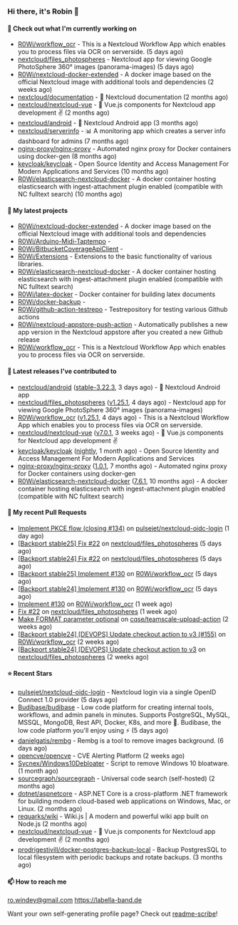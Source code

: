 ### Hi there, it's Robin 👋

#### 👷 Check out what I'm currently working on

- [R0Wi/workflow_ocr](https://github.com/R0Wi/workflow_ocr) - This is a Nextcloud Workflow App which enables you to process files via OCR on serverside. (5 days ago)
- [nextcloud/files_photospheres](https://github.com/nextcloud/files_photospheres) - Nextcloud app for viewing Google PhotoSphere 360° images (panorama-images) (5 days ago)
- [R0Wi/nextcloud-docker-extended](https://github.com/R0Wi/nextcloud-docker-extended) - A docker image based on the official Nextcloud image with additional tools and dependencies (2 weeks ago)
- [nextcloud/documentation](https://github.com/nextcloud/documentation) - 📘 Nextcloud documentation (2 months ago)
- [nextcloud/nextcloud-vue](https://github.com/nextcloud/nextcloud-vue) - 🍱 Vue.js components for Nextcloud app development  ✌ (2 months ago)
- [nextcloud/android](https://github.com/nextcloud/android) - 📱 Nextcloud Android app (3 months ago)
- [nextcloud/serverinfo](https://github.com/nextcloud/serverinfo) - 📊 A monitoring app which creates a server info dashboard for admins (7 months ago)
- [nginx-proxy/nginx-proxy](https://github.com/nginx-proxy/nginx-proxy) - Automated nginx proxy for Docker containers using docker-gen (8 months ago)
- [keycloak/keycloak](https://github.com/keycloak/keycloak) - Open Source Identity and Access Management For Modern Applications and Services (10 months ago)
- [R0Wi/elasticsearch-nextcloud-docker](https://github.com/R0Wi/elasticsearch-nextcloud-docker) - A docker container hosting elasticsearch with ingest-attachment plugin enabled (compatible with NC fulltext search) (10 months ago)

#### 🌱 My latest projects

- [R0Wi/nextcloud-docker-extended](https://github.com/R0Wi/nextcloud-docker-extended) - A docker image based on the official Nextcloud image with additional tools and dependencies
- [R0Wi/Arduino-Midi-Taptempo](https://github.com/R0Wi/Arduino-Midi-Taptempo) - 
- [R0Wi/BitbucketCoverageApiClient](https://github.com/R0Wi/BitbucketCoverageApiClient) - 
- [R0Wi/Extensions](https://github.com/R0Wi/Extensions) - Extensions to the basic functionality of various libraries.
- [R0Wi/elasticsearch-nextcloud-docker](https://github.com/R0Wi/elasticsearch-nextcloud-docker) - A docker container hosting elasticsearch with ingest-attachment plugin enabled (compatible with NC fulltext search)
- [R0Wi/latex-docker](https://github.com/R0Wi/latex-docker) - Docker container for building latex documents
- [R0Wi/docker-backup](https://github.com/R0Wi/docker-backup) - 
- [R0Wi/github-action-testrepo](https://github.com/R0Wi/github-action-testrepo) - Testrepository for testing various Github actions
- [R0Wi/nextcloud-appstore-push-action](https://github.com/R0Wi/nextcloud-appstore-push-action) - Automatically publishes a new app version in the Nextcloud appstore after you created a new Github release
- [R0Wi/workflow_ocr](https://github.com/R0Wi/workflow_ocr) - This is a Nextcloud Workflow App which enables you to process files via OCR on serverside.

#### 🔭 Latest releases I've contributed to

- [nextcloud/android](https://github.com/nextcloud/android) ([stable-3.22.3](https://github.com/nextcloud/android/releases/tag/stable-3.22.3), 3 days ago) - 📱 Nextcloud Android app
- [nextcloud/files_photospheres](https://github.com/nextcloud/files_photospheres) ([v1.25.1](https://github.com/nextcloud/files_photospheres/releases/tag/v1.25.1), 4 days ago) - Nextcloud app for viewing Google PhotoSphere 360° images (panorama-images)
- [R0Wi/workflow_ocr](https://github.com/R0Wi/workflow_ocr) ([v1.25.1](https://github.com/R0Wi/workflow_ocr/releases/tag/v1.25.1), 4 days ago) - This is a Nextcloud Workflow App which enables you to process files via OCR on serverside.
- [nextcloud/nextcloud-vue](https://github.com/nextcloud/nextcloud-vue) ([v7.0.1](https://github.com/nextcloud/nextcloud-vue/releases/tag/v7.0.1), 3 weeks ago) - 🍱 Vue.js components for Nextcloud app development  ✌
- [keycloak/keycloak](https://github.com/keycloak/keycloak) ([nightly](https://github.com/keycloak/keycloak/releases/tag/nightly), 1 month ago) - Open Source Identity and Access Management For Modern Applications and Services
- [nginx-proxy/nginx-proxy](https://github.com/nginx-proxy/nginx-proxy) ([1.0.1](https://github.com/nginx-proxy/nginx-proxy/releases/tag/1.0.1), 7 months ago) - Automated nginx proxy for Docker containers using docker-gen
- [R0Wi/elasticsearch-nextcloud-docker](https://github.com/R0Wi/elasticsearch-nextcloud-docker) ([7.6.1](https://github.com/R0Wi/elasticsearch-nextcloud-docker/releases/tag/7.6.1), 10 months ago) - A docker container hosting elasticsearch with ingest-attachment plugin enabled (compatible with NC fulltext search)

#### 🔨 My recent Pull Requests

- [Implement PKCE flow (closing #134)](https://github.com/pulsejet/nextcloud-oidc-login/pull/203) on [pulsejet/nextcloud-oidc-login](https://github.com/pulsejet/nextcloud-oidc-login) (1 day ago)
- [[Backport stable25] Fix #22](https://github.com/nextcloud/files_photospheres/pull/101) on [nextcloud/files_photospheres](https://github.com/nextcloud/files_photospheres) (5 days ago)
- [[Backport stable24] Fix #22](https://github.com/nextcloud/files_photospheres/pull/100) on [nextcloud/files_photospheres](https://github.com/nextcloud/files_photospheres) (5 days ago)
- [[Backport stable25] Implement #130](https://github.com/R0Wi/workflow_ocr/pull/162) on [R0Wi/workflow_ocr](https://github.com/R0Wi/workflow_ocr) (5 days ago)
- [[Backport stable24] Implement #130](https://github.com/R0Wi/workflow_ocr/pull/161) on [R0Wi/workflow_ocr](https://github.com/R0Wi/workflow_ocr) (5 days ago)
- [Implement #130](https://github.com/R0Wi/workflow_ocr/pull/160) on [R0Wi/workflow_ocr](https://github.com/R0Wi/workflow_ocr) (1 week ago)
- [Fix #22](https://github.com/nextcloud/files_photospheres/pull/99) on [nextcloud/files_photospheres](https://github.com/nextcloud/files_photospheres) (1 week ago)
- [Make FORMAT parameter optional](https://github.com/cqse/teamscale-upload-action/pull/1) on [cqse/teamscale-upload-action](https://github.com/cqse/teamscale-upload-action) (2 weeks ago)
- [[Backport stable24] [DEVOPS] Update checkout action to v3 (#155)](https://github.com/R0Wi/workflow_ocr/pull/159) on [R0Wi/workflow_ocr](https://github.com/R0Wi/workflow_ocr) (2 weeks ago)
- [[Backport stable24] [DEVOPS] Update checkout action to v3](https://github.com/nextcloud/files_photospheres/pull/98) on [nextcloud/files_photospheres](https://github.com/nextcloud/files_photospheres) (2 weeks ago)

#### ⭐ Recent Stars

- [pulsejet/nextcloud-oidc-login](https://github.com/pulsejet/nextcloud-oidc-login) - Nextcloud login via a single OpenID Connect 1.0 provider (5 days ago)
- [Budibase/budibase](https://github.com/Budibase/budibase) - Low code platform for creating internal tools, workflows, and admin panels in minutes. Supports PostgreSQL, MySQL, MSSQL, MongoDB, Rest API, Docker, K8s, and more 🚀. Budibase, the low code platform you&#39;ll enjoy using ⚡   (5 days ago)
- [danielgatis/rembg](https://github.com/danielgatis/rembg) - Rembg is a tool to remove images background. (6 days ago)
- [opencve/opencve](https://github.com/opencve/opencve) - CVE Alerting Platform (2 weeks ago)
- [Sycnex/Windows10Debloater](https://github.com/Sycnex/Windows10Debloater) - Script to remove Windows 10 bloatware. (1 month ago)
- [sourcegraph/sourcegraph](https://github.com/sourcegraph/sourcegraph) - Universal code search (self-hosted) (2 months ago)
- [dotnet/aspnetcore](https://github.com/dotnet/aspnetcore) - ASP.NET Core is a cross-platform .NET framework for building modern cloud-based web applications on Windows, Mac, or Linux. (2 months ago)
- [requarks/wiki](https://github.com/requarks/wiki) - Wiki.js | A modern and powerful wiki app built on Node.js (2 months ago)
- [nextcloud/nextcloud-vue](https://github.com/nextcloud/nextcloud-vue) - 🍱 Vue.js components for Nextcloud app development  ✌ (2 months ago)
- [prodrigestivill/docker-postgres-backup-local](https://github.com/prodrigestivill/docker-postgres-backup-local) - Backup PostgresSQL to local filesystem with periodic backups and rotate backups. (3 months ago)

#### 📫 How to reach me
[ro.windey@gmail.com](mailto:ro.windey@gmailcom)
https://labella-band.de

Want your own self-generating profile page? Check out [readme-scribe](https://github.com/muesli/readme-scribe)!